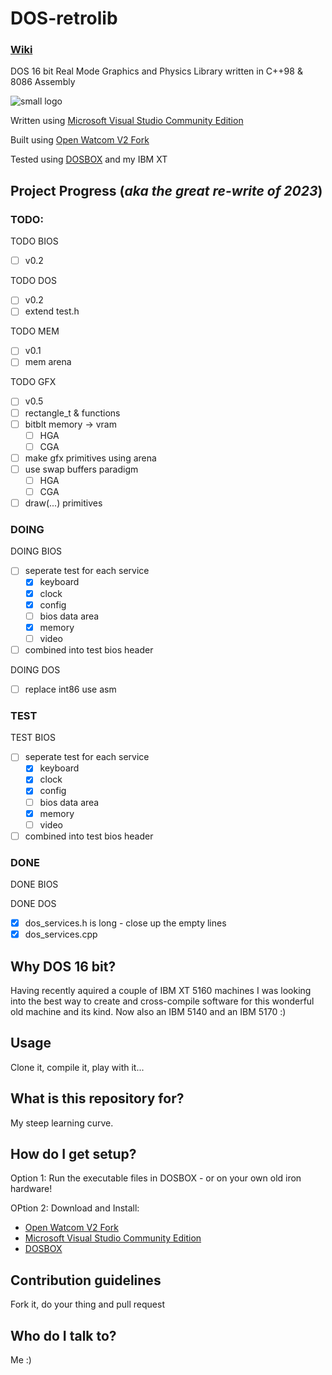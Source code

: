# DOS-retrolib
### [Wiki](https://github.com/ifknot/DOS-retrolib/wiki)
DOS 16 bit Real Mode Graphics and Physics Library written in C++98 &amp; 8086 Assembly

![small logo](https://cldup.com/MWyAWo2qLY.png) 

Written using [Microsoft Visual Studio Community Edition](https://visualstudio.microsoft.com/vs/community/)

Built using [Open Watcom V2 Fork](https://open-watcom.github.io/)

Tested using [DOSBOX](https://www.dosbox.com/) and my IBM XT

## Project Progress (*aka the great re-write of 2023*)

### TODO:

TODO BIOS
+ [ ] v0.2

TODO DOS
+ [ ] v0.2
+ [ ] extend test.h

TODO MEM
+ [ ] v0.1
+ [ ] mem arena

TODO GFX
+ [ ] v0.5
+ [ ] rectangle_t & functions
+ [ ] bitblt memory -> vram
    + [ ] HGA
    + [ ] CGA
+ [ ] make gfx primitives using arena
+ [ ] use swap buffers paradigm
    + [ ] HGA
    + [ ] CGA
+ [ ] draw(...) primitives

### DOING

DOING BIOS 

+ [ ] seperate test for each service
    + [x] keyboard
    + [x] clock 
    + [x] config
    + [ ] bios data area 
    + [x] memory
    + [ ] video
+ [ ] combined into test bios header

DOING DOS

+ [ ] replace int86 use asm


### TEST

TEST BIOS

+ [ ] seperate test for each service
    + [x] keyboard
    + [x] clock 
    + [x] config
    + [ ] bios data area 
    + [x] memory
    + [ ] video
+ [ ] combined into test bios header

### DONE

DONE BIOS

DONE DOS

+ [x] dos_services.h is long - close up the empty lines
+ [x] dos_services.cpp

## Why DOS 16 bit?

Having recently aquired a couple of IBM XT 5160 machines I was looking into the best way to create and cross-compile software for this wonderful old machine and its kind.
Now also an IBM 5140 and an IBM 5170 :)
 
## Usage

Clone it, compile it, play with it...

## What is this repository for?

My steep learning curve.

## How do I get setup?

Option 1: Run the executable files in DOSBOX - or on your own old iron hardware!

OPtion 2: Download and Install:

+ [Open Watcom V2 Fork](https://open-watcom.github.io/)
+ [Microsoft Visual Studio Community Edition](https://visualstudio.microsoft.com/vs/community/)
+ [DOSBOX](https://www.dosbox.com/)

## Contribution guidelines

Fork it, do your thing and pull request

## Who do I talk to?

Me :)
